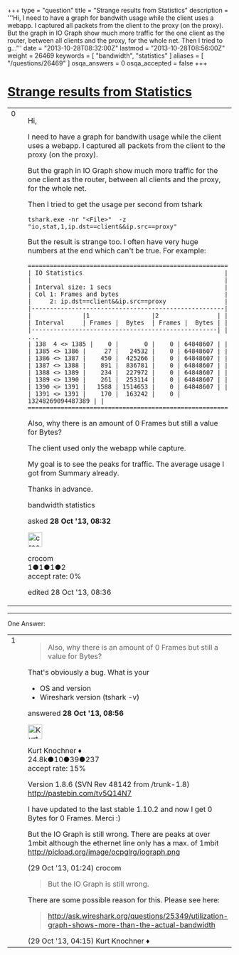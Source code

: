 +++
type = "question"
title = "Strange results from Statistics"
description = '''Hi, I need to have a graph for bandwith usage while the client uses a webapp. I captured all packets from the client to the proxy (on the proxy). But the graph in IO Graph show much more traffic for the one client as the router, between all clients and the proxy, for the whole net. Then I tried to g...'''
date = "2013-10-28T08:32:00Z"
lastmod = "2013-10-28T08:56:00Z"
weight = 26469
keywords = [ "bandwidth", "statistics" ]
aliases = [ "/questions/26469" ]
osqa_answers = 0
osqa_accepted = false
+++

<div class="headNormal">

# [Strange results from Statistics](/questions/26469/strange-results-from-statistics)

</div>

<div id="main-body">

<div id="askform">

<table id="question-table" style="width:100%;"><colgroup><col style="width: 50%" /><col style="width: 50%" /></colgroup><tbody><tr class="odd"><td style="width: 30px; vertical-align: top"><div class="vote-buttons"><div id="post-26469-score" class="post-score" title="current number of votes">0</div><div id="favorite-count" class="favorite-count"></div></div></td><td><div id="item-right"><div class="question-body"><p>Hi,</p><p>I need to have a graph for bandwith usage while the client uses a webapp. I captured all packets from the client to the proxy (on the proxy).</p><p>But the graph in IO Graph show much more traffic for the one client as the router, between all clients and the proxy, for the whole net.</p><p>Then I tried to get the usage per second from tshark</p><pre><code>tshark.exe -nr &quot;&lt;File&gt;&quot;  -z &quot;io,stat,1,ip.dst==client&amp;&amp;ip.src==proxy&quot;</code></pre><p>But the result is strange too. I often have very huge numbers at the end which can't be true. For example:</p><pre><code>=======================================================  
| IO Statistics                                       |  
|                                                     |  
| Interval size: 1 secs                               |  
| Col 1: Frames and bytes                             |  
|     2: ip.dst==client&amp;&amp;ip.src==proxy                |  
|-----------------------------------------------------|  
|              |1                 |2                | |  
| Interval     | Frames |  Bytes  | Frames |  Bytes | |  
|---------------------------------------------------| |  
...  
| 138  4 &lt;&gt; 1385 |    0 |       0 |    0 | 64848607 | |  
| 1385 &lt;&gt; 1386 |     27 |   24532 |    0 | 64848607 | |  
| 1386 &lt;&gt; 1387 |    450 |  425266 |    0 | 64848607 | |  
| 1387 &lt;&gt; 1388 |    891 |  836781 |    0 | 64848607 | |  
| 1388 &lt;&gt; 1389 |    234 |  227972 |    0 | 64848607 | |  
| 1389 &lt;&gt; 1390 |    261 |  253114 |    0 | 64848607 | |  
| 1390 &lt;&gt; 1391 |   1588 | 1514653 |    0 | 64848607 | |  
| 1391 &lt;&gt; 1391 |    170 |  163242 |    0 | 13248269094487389 | |  
=======================================================</code></pre><p>Also, why there is an amount of 0 Frames but still a value for Bytes?</p><p>The client used only the webapp while capture.</p><p>My goal is to see the peaks for traffic. The average usage I got from Summary already.</p><p>Thanks in advance.</p></div><div id="question-tags" class="tags-container tags">bandwidth statistics</div><div id="question-controls" class="post-controls"></div><div class="post-update-info-container"><div class="post-update-info post-update-info-user"><p>asked <strong>28 Oct '13, 08:32</strong></p><img src="https://secure.gravatar.com/avatar/7eb556c7e91a900e15fbd0827e372d35?s=32&amp;d=identicon&amp;r=g" class="gravatar" width="32" height="32" alt="crocom&#39;s gravatar image" /><p>crocom<br />
<span class="score" title="1 reputation points">1</span><span title="1 badges"><span class="badge1">●</span><span class="badgecount">1</span></span><span title="1 badges"><span class="silver">●</span><span class="badgecount">1</span></span><span title="2 badges"><span class="bronze">●</span><span class="badgecount">2</span></span><br />
<span class="accept_rate" title="Rate of the user&#39;s accepted answers">accept rate:</span> <span title="crocom has no accepted answers">0%</span></p></div><div class="post-update-info post-update-info-edited"><p>edited 28 Oct '13, 08:36</p></div></div><div id="comments-container-26469" class="comments-container"></div><div id="comment-tools-26469" class="comment-tools"></div><div class="clear"></div><div id="comment-26469-form-container" class="comment-form-container"></div><div class="clear"></div></div></td></tr></tbody></table>

------------------------------------------------------------------------

<div class="tabBar">

<span id="sort-top"></span>

<div class="headQuestions">

One Answer:

</div>

</div>

<span id="26477"></span>

<div id="answer-container-26477" class="answer">

<table style="width:100%;"><colgroup><col style="width: 50%" /><col style="width: 50%" /></colgroup><tbody><tr class="odd"><td style="width: 30px; vertical-align: top"><div class="vote-buttons"><div id="post-26477-score" class="post-score" title="current number of votes">1</div></div></td><td><div class="item-right"><div class="answer-body"><blockquote><p>Also, why there is an amount of 0 Frames but still a value for Bytes?</p></blockquote><p>That's obviously a bug. What is your</p><ul><li>OS and version</li><li>Wireshark version (tshark -v)</li></ul></div><div class="answer-controls post-controls"></div><div class="post-update-info-container"><div class="post-update-info post-update-info-user"><p>answered <strong>28 Oct '13, 08:56</strong></p><img src="https://secure.gravatar.com/avatar/23b7bf5b13bc2c98b2e8aa9869ca5d75?s=32&amp;d=identicon&amp;r=g" class="gravatar" width="32" height="32" alt="Kurt%20Knochner&#39;s gravatar image" /><p>Kurt Knochner ♦<br />
<span class="score" title="24767 reputation points"><span>24.8k</span></span><span title="10 badges"><span class="badge1">●</span><span class="badgecount">10</span></span><span title="39 badges"><span class="silver">●</span><span class="badgecount">39</span></span><span title="237 badges"><span class="bronze">●</span><span class="badgecount">237</span></span><br />
<span class="accept_rate" title="Rate of the user&#39;s accepted answers">accept rate:</span> <span title="Kurt Knochner has 344 accepted answers">15%</span></p></div></div><div id="comments-container-26477" class="comments-container"><span id="26499"></span><div id="comment-26499" class="comment"><div id="post-26499-score" class="comment-score"></div><div class="comment-text"><p>Version 1.8.6 (SVN Rev 48142 from /trunk-1.8) <a href="http://pastebin.com/tv5Q14N7">http://pastebin.com/tv5Q14N7</a></p><p>I have updated to the last stable 1.10.2 and now I get 0 Bytes for 0 Frames. Merci :)</p><p>But the IO Graph is still wrong. There are peaks at over 1mbit although the ethernet line only has a max. of 1mbit <a href="http://picload.org/image/ocpglrg/iograph.png">http://picload.org/image/ocpglrg/iograph.png</a></p></div><div id="comment-26499-info" class="comment-info"><span class="comment-age">(29 Oct '13, 01:24)</span> crocom</div></div><span id="26507"></span><div id="comment-26507" class="comment"><div id="post-26507-score" class="comment-score"></div><div class="comment-text"><blockquote><p>But the IO Graph is still wrong.</p></blockquote><p>There are some possible reason for this. Please see here:</p><blockquote><p><a href="http://ask.wireshark.org/questions/25349/utilization-graph-shows-more-than-the-actual-bandwidth">http://ask.wireshark.org/questions/25349/utilization-graph-shows-more-than-the-actual-bandwidth</a></p></blockquote></div><div id="comment-26507-info" class="comment-info"><span class="comment-age">(29 Oct '13, 04:15)</span> Kurt Knochner ♦</div></div></div><div id="comment-tools-26477" class="comment-tools"></div><div class="clear"></div><div id="comment-26477-form-container" class="comment-form-container"></div><div class="clear"></div></div></td></tr></tbody></table>

</div>

<div class="paginator-container-left">

</div>

</div>

</div>

